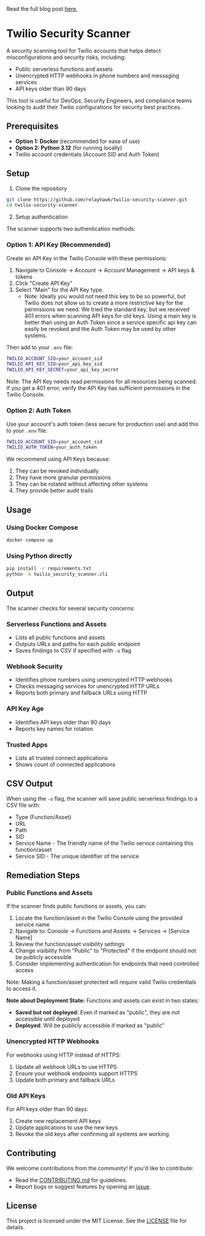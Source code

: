 Read the full blog post [here.](https://www.relayhawk.com/blog/twilio-security)

# Twilio Security Scanner

A security scanning tool for Twilio accounts that helps detect misconfigurations and security risks, including:
- Public serverless functions and assets
- Unencrypted HTTP webhooks in phone numbers and messaging services
- API keys older than 90 days

This tool is useful for DevOps, Security Engineers, and compliance teams looking to audit their Twilio configurations for security best practices.

## Prerequisites

- **Option 1: Docker** (recommended for ease of use)
- **Option 2: Python 3.12** (for running locally)
- Twilio account credentials (Account SID and Auth Token)

## Setup

1. Clone the repository
```sh
git clone https://github.com/relayhawk/twilio-security-scanner.git
cd twilio-security-scanner
```


2. Setup authentication

The scanner supports two authentication methods:

### Option 1: API Key (Recommended)
Create an API Key in the Twilio Console with these permissions:
1. Navigate to Console → Account → Account Management → API keys & tokens
2. Click "Create API Key"
3. Select "Main" for the API Key type. 
   * Note: Ideally you would not need this key to be so powerful, but Twilio does not allow us to create a more restrictive key for the permissions we need. We tried the standard key, but we received 401 errors when scanning API keys for old keys. Using a main key is better than using an Auth Token since a service specific api key can easily be revoked and the Auth Token may be used by other systems.

Then add to your `.env` file:
```sh
TWILIO_ACCOUNT_SID=your_account_sid
TWILIO_API_KEY_SID=your_api_key_sid
TWILIO_API_KEY_SECRET=your_api_key_secret
```

Note: The API Key needs read permissions for all resources being scanned. If you get a 401 error, verify the API Key has sufficient permissions in the Twilio Console.

### Option 2: Auth Token
Use your account's auth token (less secure for production use) and add this to your `.env` file:
```sh
TWILIO_ACCOUNT_SID=your_account_sid
TWILIO_AUTH_TOKEN=your_auth_token
```

We recommend using API Keys because:
1. They can be revoked individually
2. They have more granular permissions
3. They can be rotated without affecting other systems
4. They provide better audit trails

## Usage

### Using Docker Compose
```sh
docker compose up
```

### Using Python directly
```sh
pip install -r requirements.txt
python -m twilio_security_scanner.cli
```

## Output

The scanner checks for several security concerns:

### Serverless Functions and Assets
- Lists all public functions and assets
- Outputs URLs and paths for each public endpoint
- Saves findings to CSV if specified with `-o` flag

### Webhook Security
- Identifies phone numbers using unencrypted HTTP webhooks
- Checks messaging services for unencrypted HTTP URLs
- Reports both primary and fallback URLs using HTTP

### API Key Age
- Identifies API keys older than 90 days
- Reports key names for rotation

### Trusted Apps
- Lists all trusted connect applications
- Shows count of connected applications

## CSV Output

When using the `-o` flag, the scanner will save public serverless findings to a CSV file with:
- Type (Function/Asset)
- URL
- Path
- SID
- Service Name - The friendly name of the Twilio service containing this function/asset
- Service SID - The unique identifier of the service

## Remediation Steps

### Public Functions and Assets
If the scanner finds public functions or assets, you can:
1. Locate the function/asset in the Twilio Console using the provided service name
2. Navigate to: Console → Functions and Assets → Services → [Service Name]
3. Review the function/asset visibility settings
4. Change visibility from "Public" to "Protected" if the endpoint should not be publicly accessible
5. Consider implementing authentication for endpoints that need controlled access

Note: Making a function/asset protected will require valid Twilio credentials to access it.

**Note about Deployment State:**
Functions and assets can exist in two states:
- **Saved but not deployed**: Even if marked as "public", they are not accessible until deployed
- **Deployed**: Will be publicly accessible if marked as "public"


### Unencrypted HTTP Webhooks
For webhooks using HTTP instead of HTTPS:
1. Update all webhook URLs to use HTTPS
2. Ensure your webhook endpoints support HTTPS
3. Update both primary and fallback URLs

### Old API Keys
For API keys older than 90 days:
1. Create new replacement API keys
2. Update applications to use the new keys
3. Revoke the old keys after confirming all systems are working

## Contributing

We welcome contributions from the community! If you'd like to contribute:

* Read the [CONTRIBUTING.md](CONTRIBUTING.md) for guidelines.
* Report bugs or suggest features by opening an [issue](https://github.com/relayhawk/twilio-security-scanner/issues).

## License

This project is licensed under the MIT License. See the [LICENSE](LICENSE) file for details.

